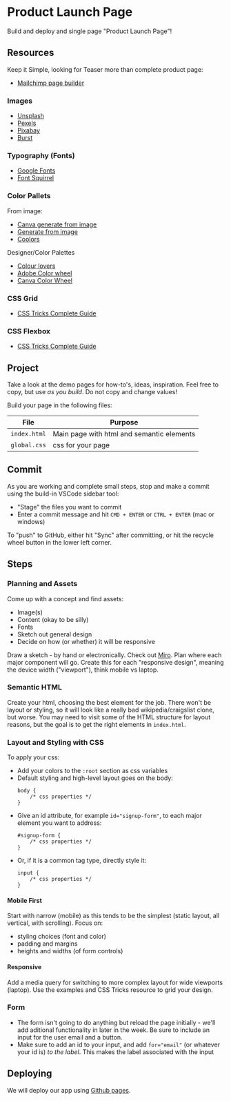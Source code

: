 # Product Launch Page

Build and deploy and single page "Product Launch Page"!

## Resources

Keep it Simple, looking for Teaser more than complete product page:

- [Mailchimp page builder](https://mailchimp.com/features/landing-pages)

### Images

- [Unsplash](https://unsplash.com/)
- [Pexels](https://www.pexels.com/)
- [Pixabay](https://pixabay.com/)
- [Burst](https://burst.shopify.com/)

### Typography (Fonts)

- [Google Fonts](https://fonts.google.com/)
- [Font Squirrel](https://www.fontsquirrel.com/)

### Color Pallets

From image:

- [Canva generate from image](https://www.canva.com/colors/color-palette-generator/)
- [Generate from image](https://imagecolorpicker.com/)
- [Coolors](https://coolors.co/image-picker)

Designer/Color Palettes

- [Colour lovers](https://www.colourlovers.com/)
- [Adobe Color wheel](https://color.adobe.com/create/color-wheel)
- [Canva Color Wheel](https://www.canva.com/colors/color-wheel/)

### CSS Grid

- [CSS Tricks Complete Guide](https://css-tricks.com/snippets/css/complete-guide-grid/)

### CSS Flexbox

- [CSS Tricks Complete Guide](https://css-tricks.com/snippets/css/a-guide-to-flexbox/)

## Project

Take a look at the demo pages for how-to's, ideas, inspiration. Feel free to copy,
but use _as you build_. Do not copy and change values!

Build your page in the following files:

| File         | Purpose                                   |
| ------------ | ----------------------------------------- |
| `index.html` | Main page with html and semantic elements |
| `global.css` | css for your page                         |

## Commit

As you are working and complete small steps, stop and make a commit using the
build-in VSCode sidebar tool:

- "Stage" the files you want to commit
- Enter a commit message and hit `CMD + ENTER` or `CTRL + ENTER` (mac or windows)

To "push" to GitHub, either hit "Sync" after committing, or hit the recycle wheel button in the lower left corner.

## Steps

### Planning and Assets

Come up with a concept and find assets:

- Image(s)
- Content (okay to be silly)
- Fonts
- Sketch out general design
- Decide on how (or whether) it will be responsive

Draw a sketch - by hand or electronically. Check out [Miro](https://miro.com). Plan where each major component will go. Create this for each "responsive design", meaning the device width ("viewport"), think mobile vs laptop.

### Semantic HTML

Create your html, choosing the best element for the job. There won't be layout or styling, so it will look like a really bad wikipedia/craigslist clone, but worse. You may need to visit some of the HTML structure for layout reasons, but the goal is to get the right elements in `index.html`.

### Layout and Styling with CSS

To apply your css:

- Add your colors to the `:root` section as css variables
- Default styling and high-level layout goes on the body:
  ```
  body {
      /* css properties */
  }
  ```
- Give an id attribute, for example `id="signup-form"`, to each major element you want to address:
  ```
  #signup-form {
      /* css properties */
  }
  ```
- Or, if it is a common tag type, directly style it:
  ```
  input {
      /* css properties */
  }
  ```

#### Mobile First

Start with narrow (mobile) as this tends to be the simplest (static layout, all vertical, with scrolling). Focus on:

- styling choices (font and color)
- padding and margins
- heights and widths (of form controls)

#### Responsive

Add a media query for switching to more complex layout for wide viewports (laptop). Use the examples and CSS Tricks resource to grid your design.

### Form

- The form isn't going to do anything but reload the page initially - we'll add aditional functionality in later in the week. Be sure to include an input for the user email and a button.
- Make sure to add an id to your input, and add `for="email"` (or whatever your id is) _to the label_. This makes the label associated with the input

## Deploying

We will deploy our app using [Github pages](https://github.com/alchemycodelab/config-build-deploy/tree/main/git-pages).
